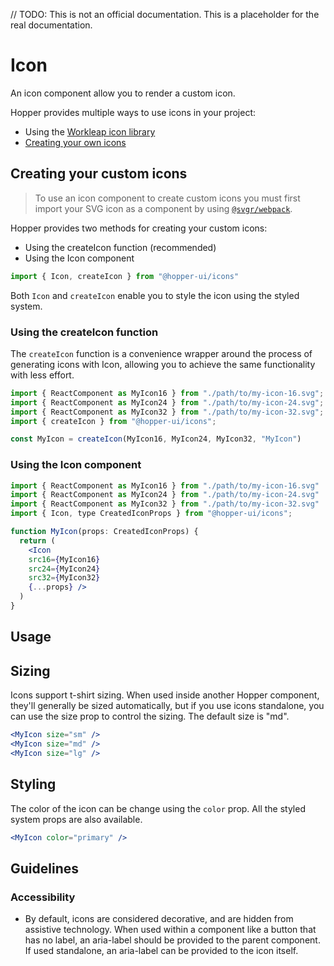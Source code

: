 // TODO: This is not an official documentation. This is a placeholder for the real documentation.

# Icon

An icon component allow you to render a custom icon.

Hopper provides multiple ways to use icons in your project:
- Using the [Workleap icon library](https://hopper.workleap.design/icons)
- [Creating your own icons](#creating-your-custom-icons)

## Creating your custom icons

> To use an icon component to create custom icons you must first import your SVG icon as a component by using [`@svgr/webpack`](https://react-svgr.com/docs/getting-started/).

Hopper provides two methods for creating your custom icons:
- Using the createIcon function (recommended)
- Using the Icon component

```jsx
import { Icon, createIcon } from "@hopper-ui/icons"
```

Both `Icon` and `createIcon` enable you to style the icon using the styled system.

### Using the createIcon function

The `createIcon` function is a convenience wrapper around the process of generating icons with Icon, allowing you to achieve the same functionality with less effort.

```jsx
import { ReactComponent as MyIcon16 } from "./path/to/my-icon-16.svg";
import { ReactComponent as MyIcon24 } from "./path/to/my-icon-24.svg";
import { ReactComponent as MyIcon32 } from "./path/to/my-icon-32.svg";
import { createIcon } from "@hopper-ui/icons";

const MyIcon = createIcon(MyIcon16, MyIcon24, MyIcon32, "MyIcon")
```

### Using the Icon component

```jsx
import { ReactComponent as MyIcon16 } from "./path/to/my-icon-16.svg"
import { ReactComponent as MyIcon24 } from "./path/to/my-icon-24.svg"
import { ReactComponent as MyIcon32 } from "./path/to/my-icon-32.svg"
import { Icon, type CreatedIconProps } from "@hopper-ui/icons";

function MyIcon(props: CreatedIconProps) {
  return (
    <Icon
    src16={MyIcon16}
    src24={MyIcon24}
    src32={MyIcon32}
    {...props} />
  )
}
```

## Usage

## Sizing

Icons support t-shirt sizing. When used inside another Hopper component, they'll generally be sized automatically, but if you use icons standalone, you can use the size prop to control the sizing. The default size is "md".

```jsx
<MyIcon size="sm" />
<MyIcon size="md" />
<MyIcon size="lg" />
```

## Styling

The color of the icon can be change using the `color` prop.
All the styled system props are also available.

```jsx
<MyIcon color="primary" />
```

## Guidelines

### Accessibility

- By default, icons are considered decorative, and are hidden from assistive technology. When used within a component like a button that has no label, an aria-label should be provided to the parent component. If used standalone, an aria-label can be provided to the icon itself.

